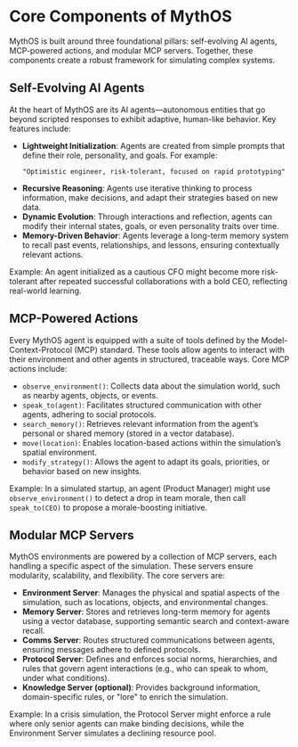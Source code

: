 # Core Components of MythOS

MythOS is built around three foundational pillars: self-evolving AI agents, MCP-powered actions, and modular MCP servers. Together, these components create a robust framework for simulating complex systems.

## Self-Evolving AI Agents

At the heart of MythOS are its AI agents—autonomous entities that go beyond scripted responses to exhibit adaptive, human-like behavior. Key features include:

- **Lightweight Initialization**: Agents are created from simple prompts that define their role, personality, and goals. For example:
  ```
  "Optimistic engineer, risk-tolerant, focused on rapid prototyping"
  ```
- **Recursive Reasoning**: Agents use iterative thinking to process information, make decisions, and adapt their strategies based on new data.
- **Dynamic Evolution**: Through interactions and reflection, agents can modify their internal states, goals, or even personality traits over time.
- **Memory-Driven Behavior**: Agents leverage a long-term memory system to recall past events, relationships, and lessons, ensuring contextually relevant actions.

Example: An agent initialized as a cautious CFO might become more risk-tolerant after repeated successful collaborations with a bold CEO, reflecting real-world learning.

## MCP-Powered Actions

Every MythOS agent is equipped with a suite of tools defined by the Model-Context-Protocol (MCP) standard. These tools allow agents to interact with their environment and other agents in structured, traceable ways. Core MCP actions include:

- `observe_environment()`: Collects data about the simulation world, such as nearby agents, objects, or events.
- `speak_to(agent)`: Facilitates structured communication with other agents, adhering to social protocols.
- `search_memory()`: Retrieves relevant information from the agent’s personal or shared memory (stored in a vector database).
- `move(location)`: Enables location-based actions within the simulation’s spatial environment.
- `modify_strategy()`: Allows the agent to adapt its goals, priorities, or behavior based on new insights.

Example: In a simulated startup, an agent (Product Manager) might use `observe_environment()` to detect a drop in team morale, then call `speak_to(CEO)` to propose a morale-boosting initiative.

## Modular MCP Servers

MythOS environments are powered by a collection of MCP servers, each handling a specific aspect of the simulation. These servers ensure modularity, scalability, and flexibility. The core servers are:

- **Environment Server**: Manages the physical and spatial aspects of the simulation, such as locations, objects, and environmental changes.
- **Memory Server**: Stores and retrieves long-term memory for agents using a vector database, supporting semantic search and context-aware recall.
- **Comms Server**: Routes structured communications between agents, ensuring messages adhere to defined protocols.
- **Protocol Server**: Defines and enforces social norms, hierarchies, and rules that govern agent interactions (e.g., who can speak to whom, under what conditions).
- **Knowledge Server (optional)**: Provides background information, domain-specific rules, or "lore" to enrich the simulation.

Example: In a crisis simulation, the Protocol Server might enforce a rule where only senior agents can make binding decisions, while the Environment Server simulates a declining resource pool.
